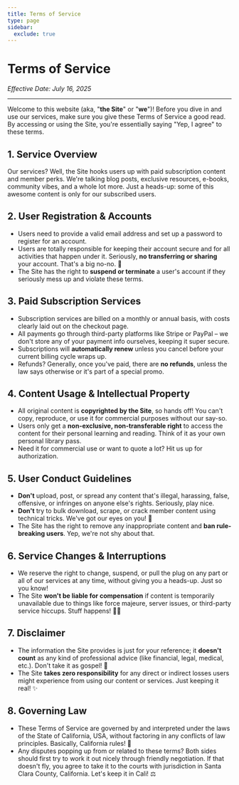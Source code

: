 ```yaml
---
title: Terms of Service
type: page
sidebar:
  exclude: true
---
```

# Terms of Service

*Effective Date: July 16, 2025*

---

Welcome to this website (aka, "**the Site**" or "**we**")! Before you dive in and use our services, make sure you give these Terms of Service a good read. By accessing or using the Site, you're essentially saying "Yep, I agree" to these terms.

## 1. Service Overview
Our services? Well, the Site hooks users up with paid subscription content and member perks. We're talking blog posts, exclusive resources, e-books, community vibes, and a whole lot more. Just a heads-up: some of this awesome content is only for our subscribed users.

## 2. User Registration & Accounts
*   Users need to provide a valid email address and set up a password to register for an account.
*   Users are totally responsible for keeping their account secure and for all activities that happen under it. Seriously, **no transferring or sharing** your account. That's a big no-no. 🚫
*   The Site has the right to **suspend or terminate** a user's account if they seriously mess up and violate these terms.

## 3. Paid Subscription Services
*   Subscription services are billed on a monthly or annual basis, with costs clearly laid out on the checkout page.
*   All payments go through third-party platforms like Stripe or PayPal – we don't store any of your payment info ourselves, keeping it super secure.
*   Subscriptions will **automatically renew** unless you cancel before your current billing cycle wraps up.
*   Refunds? Generally, once you've paid, there are **no refunds**, unless the law says otherwise or it's part of a special promo.

## 4. Content Usage & Intellectual Property
*   All original content is **copyrighted by the Site**, so hands off! You can't copy, reproduce, or use it for commercial purposes without our say-so.
*   Users only get a **non-exclusive, non-transferable right** to access the content for their personal learning and reading. Think of it as your own personal library pass.
*   Need it for commercial use or want to quote a lot? Hit us up for authorization.

## 5. User Conduct Guidelines
*   **Don't** upload, post, or spread any content that's illegal, harassing, false, offensive, or infringes on anyone else's rights. Seriously, play nice.
*   **Don't** try to bulk download, scrape, or crack member content using technical tricks. We've got our eyes on you! 👀
*   The Site has the right to remove any inappropriate content and **ban rule-breaking users**. Yep, we're not shy about that.

## 6. Service Changes & Interruptions
*   We reserve the right to change, suspend, or pull the plug on any part or all of our services at any time, without giving you a heads-up. Just so you know!
*   The Site **won't be liable for compensation** if content is temporarily unavailable due to things like force majeure, server issues, or third-party service hiccups. Stuff happens! 🤷‍♀️

## 7. Disclaimer
*   The information the Site provides is just for your reference; it **doesn't count** as any kind of professional advice (like financial, legal, medical, etc.). Don't take it as gospel! 🙏
*   The Site **takes zero responsibility** for any direct or indirect losses users might experience from using our content or services. Just keeping it real! ✨

## 8. Governing Law
*   These Terms of Service are governed by and interpreted under the laws of the State of California, USA, without factoring in any conflicts of law principles. Basically, California rules! 🌴
*   Any disputes popping up from or related to these terms? Both sides should first try to work it out nicely through friendly negotiation. If that doesn't fly, you agree to take it to the courts with jurisdiction in Santa Clara County, California. Let's keep it in Cali! ⚖️